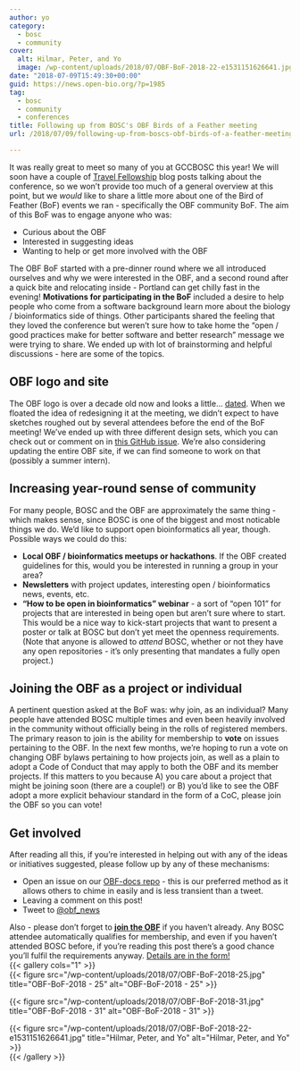 ```yaml
---
author: yo
category:
  - bosc
  - community
cover:
  alt: Hilmar, Peter, and Yo
  image: /wp-content/uploads/2018/07/OBF-BoF-2018-22-e1531151626641.jpg
date: "2018-07-09T15:49:30+00:00"
guid: https://news.open-bio.org/?p=1985
tag:
  - bosc
  - community
  - conferences
title: Following up from BOSC's OBF Birds of a Feather meeting
url: /2018/07/09/following-up-from-boscs-obf-birds-of-a-feather-meeting/

---
```

It was really great to meet so many of you at GCCBOSC this year! We will soon have a couple of [Travel Fellowship](https://github.com/OBF/obf-docs/blob/master/Travel_fellowships.md) blog posts talking about the conference, so we won’t provide too much of a general overview at this point, but we _would_ like to share a little more about one of the Bird of Feather (BoF) events we ran - specifically the OBF community BoF. The aim of this BoF was to engage anyone who was:

- Curious about the OBF
- Interested in suggesting ideas
- Wanting to help or get more involved with the OBF

The OBF BoF started with a pre-dinner round where we all introduced ourselves and why we were interested in the OBF, and a second round after a quick bite and relocating inside - Portland can get chilly fast in the evening! **Motivations for participating in the BoF** included a desire to help people who come from a software background learn more about the biology / bioinformatics side of things. Other participants shared the feeling that they loved the conference but weren’t sure how to take home the “open / good practices make for better software and better research” message we were trying to share. We ended up with lot of brainstorming and helpful discussions - here are some of the topics.

## OBF logo and site

The OBF logo is over a decade old now and looks a little… [dated](https://github.com/OBF/obf-docs/issues/43). When we floated the idea of redesigning it at the meeting, we didn’t expect to have sketches roughed out by several attendees before the end of the BoF meeting! We’ve ended up with three different design sets, which you can check out or comment on in [this GitHub issue](https://github.com/OBF/obf-docs/issues/43). We’re also considering updating the entire OBF site, if we can find someone to work on that (possibly a summer intern).

## Increasing year-round sense of community

For many people, BOSC and the OBF are approximately the same thing - which makes sense, since BOSC is one of the biggest and most noticable things we do. We’d like to support open bioinformatics all year, though. Possible ways we could do this:

- **Local OBF / bioinformatics meetups or hackathons**. If the OBF created guidelines for this, would you be interested in running a group in your area?
- **Newsletters** with project updates, interesting open / bioinformatics news, events, etc.
- **“How to be open in bioinformatics” webinar** \- a sort of “open 101” for projects that are interested in being open but aren’t sure where to start. This would be a nice way to kick-start projects that want to present a poster or talk at BOSC but don’t yet meet the openness requirements. (Note that anyone is allowed to _attend_ BOSC, whether or not they have any open repositories - it’s only presenting that mandates a fully open project.)

## Joining the OBF as a project or individual

A pertinent question asked at the BoF was: why join, as an individual? Many people have attended BOSC multiple times and even been heavily involved in the community without officially being in the rolls of registered members. The primary reason to join is the ability for membership to **vote** on issues pertaining to the OBF. In the next few months, we’re hoping to run a vote on changing OBF bylaws pertaining to how projects join, as well as a plain to adopt a Code of Conduct that may apply to both the OBF and its member projects. If this matters to you because A) you care about a project that might be joining soon (there are a couple!) or B) you’d like to see the OBF adopt a more explicit behaviour standard in the form of a CoC, please join the OBF so you can vote!

## Get involved

After reading all this, if you’re interested in helping out with any of the ideas or initiatives suggested, please follow up by any of these mechanisms:

- Open an issue on our [OBF-docs repo](https://github.com/OBF/obf-docs/issues/new) \- this is our preferred method as it allows others to chime in easily and is less transient than a tweet.
- Leaving a comment on this post!
- Tweet to [@obf\_news](https://twitter.com/obf_news)

Also - please don’t forget to [**join the OBF**](/wiki/Membership) if you haven’t already. Any BOSC attendee automatically qualifies for membership, and even if you haven’t attended BOSC before, if you’re reading this post there’s a good chance you’ll fulfil the requirements anyway. [Details are in the form!](/wiki/Membership)  
{{< gallery cols="1" >}}  
{{< figure src="/wp-content/uploads/2018/07/OBF-BoF-2018-25.jpg" title="OBF-BoF-2018 - 25" alt="OBF-BoF-2018 - 25" >}}

{{< figure src="/wp-content/uploads/2018/07/OBF-BoF-2018-31.jpg" title="OBF-BoF-2018 - 31" alt="OBF-BoF-2018 - 31" >}}

{{< figure src="/wp-content/uploads/2018/07/OBF-BoF-2018-22-e1531151626641.jpg" title="Hilmar, Peter, and Yo" alt="Hilmar, Peter, and Yo" >}}  
{{< /gallery >}}  
